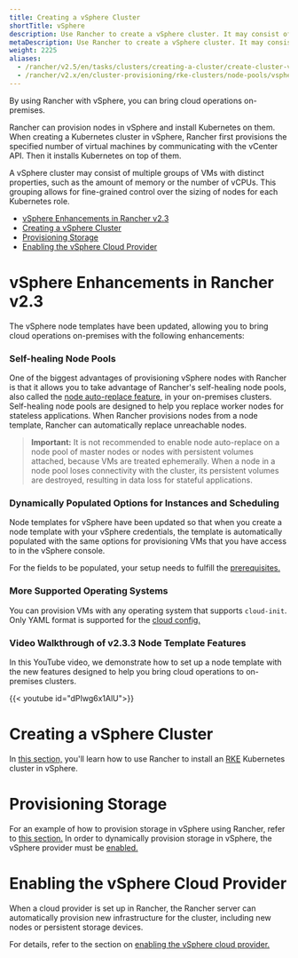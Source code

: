 ```yaml
---
title: Creating a vSphere Cluster
shortTitle: vSphere
description: Use Rancher to create a vSphere cluster. It may consist of groups of VMs with distinct properties which allow for fine-grained control over the sizing of nodes. 
metaDescription: Use Rancher to create a vSphere cluster. It may consist of groups of VMs with distinct properties which allow for fine-grained control over the sizing of nodes. 
weight: 2225
aliases:
  - /rancher/v2.5/en/tasks/clusters/creating-a-cluster/create-cluster-vsphere/
  - /rancher/v2.x/en/cluster-provisioning/rke-clusters/node-pools/vsphere/
---
```


By using Rancher with vSphere, you can bring cloud operations on-premises.

Rancher can provision nodes in vSphere and install Kubernetes on them. When creating a Kubernetes cluster in vSphere, Rancher first provisions the specified number of virtual machines by communicating with the vCenter API. Then it installs Kubernetes on top of them.

A vSphere cluster may consist of multiple groups of VMs with distinct properties, such as the amount of memory or the number of vCPUs. This grouping allows for fine-grained control over the sizing of nodes for each Kubernetes role.

- [vSphere Enhancements in Rancher v2.3](#vsphere-enhancements-in-rancher-v2-3)
- [Creating a vSphere Cluster](#creating-a-vsphere-cluster)
- [Provisioning Storage](#provisioning-storage)
- [Enabling the vSphere Cloud Provider](#enabling-the-vsphere-cloud-provider)

# vSphere Enhancements in Rancher v2.3

The vSphere node templates have been updated, allowing you to bring cloud operations on-premises with the following enhancements:

### Self-healing Node Pools

One of the biggest advantages of provisioning vSphere nodes with Rancher is that it allows you to take advantage of Rancher's self-healing node pools, also called the [node auto-replace feature,]({{<baseurl>}}/rancher/v2.5/en/cluster-provisioning/rke-clusters/node-pools/#about-node-auto-replace) in your on-premises clusters. Self-healing node pools are designed to help you replace worker nodes for stateless applications. When Rancher provisions nodes from a node template, Rancher can automatically replace unreachable nodes.

> **Important:** It is not recommended to enable node auto-replace on a node pool of master nodes or nodes with persistent volumes attached, because VMs are treated ephemerally. When a node in a node pool loses connectivity with the cluster, its persistent volumes are destroyed, resulting in data loss for stateful applications.

### Dynamically Populated Options for Instances and Scheduling

Node templates for vSphere have been updated so that when you create a node template with your vSphere credentials, the template is automatically populated with the same options for provisioning VMs that you have access to in the vSphere console.

For the fields to be populated, your setup needs to fulfill the [prerequisites.]({{<baseurl>}}/rancher/v2.5/en/cluster-provisioning/rke-clusters/node-pools/vsphere/provisioning-vsphere-clusters/#prerequisites)

### More Supported Operating Systems

You can provision VMs with any operating system that supports `cloud-init`. Only YAML format is supported for the [cloud config.](https://cloudinit.readthedocs.io/en/latest/topics/examples.html)

### Video Walkthrough of v2.3.3 Node Template Features

In this YouTube video, we demonstrate how to set up a node template with the new features designed to help you bring cloud operations to on-premises clusters.

{{< youtube id="dPIwg6x1AlU">}}

# Creating a vSphere Cluster

In [this section,](./provisioning-vsphere-clusters) you'll learn how to use Rancher to install an [RKE]({{<baseurl>}}/rke/latest/en/) Kubernetes cluster in vSphere.

# Provisioning Storage

For an example of how to provision storage in vSphere using Rancher, refer to [this section.]({{<baseurl>}}/rancher/v2.5/en/cluster-admin/volumes-and-storage/examples/vsphere) In order to dynamically provision storage in vSphere, the vSphere provider must be [enabled.]({{<baseurl>}}/rancher/v2.5/en/cluster-provisioning/rke-clusters/cloud-providers/vsphere)

# Enabling the vSphere Cloud Provider

When a cloud provider is set up in Rancher, the Rancher server can automatically provision new infrastructure for the cluster, including new nodes or persistent storage devices.

For details, refer to the section on [enabling the vSphere cloud provider.]({{<baseurl>}}/rancher/v2.5/en/cluster-provisioning/rke-clusters/cloud-providers/vsphere)